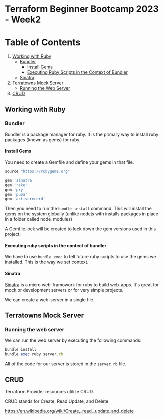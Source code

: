 # Terraform Beginner Bootcamp 2023 - Week2

# Table of Contents

1. [Working with Ruby](#working-with-ruby)
    - [Bundler](#bundler)
        - [Install Gems](#install-gems)
        - [Executing Ruby Scripts in the Context of Bundler](#executing-ruby-scripts-in-the-context-of-bundler)
    - [Sinatra](#sinatra)
2. [Terratowns Mock Server](#terratowns-mock-server)
    - [Running the Web Server](#running-the-web-server)
3. [CRUD](#crud)


## Working with Ruby

### Bundler

Bundler is a package manager for ruby. 
It is the primary way to install ruby packages (known as gems) for ruby.

#### Install Gems

You need to create a Gemfile and define your gems in that file.

```rb
source "https://rubygems.org"

gem 'sinatra'
gem 'rake'
gem 'pry'
gem 'puma'
gem 'activerecord'
```
Then you need to run the `bundle install` command. 
This will install the gems on the system globally (unlike nodejs with installs packages in place in a folder called node_modules)

A Gemfile.lock will be created to lock down the gem versions used in this project.

#### Executing ruby scripts in the contect of bundler

We have to use `bundle exec` to tell future ruby scripts to use the gems we installed. This is the way we set context. 

#### Sinatra

[Sinatra](https://sinatrarb.com/) is a micro web-framowork for ruby to build web-apps. 
It's great for mock or development servers or for very simple projects.

We can create a web-server in a single file.


## Terratowns Mock Server

### Running the web server

We can run the web server by executing the following commands:
```rb
bundle install
bundle exec ruby server.rb
```

All of the code for our server is stored in the `server.rb` file.

## CRUD

Terraform Provider resources utilize CRUD.

CRUD stands for Create, Read Update, and Delete

https://en.wikipedia.org/wiki/Create,_read,_update_and_delete
